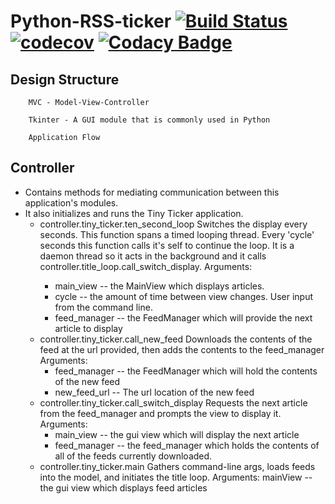 # Python-RSS-ticker [![Build Status](https://travis-ci.org/int-thumbWar-1-2-3-4/Python-RSS-ticker.svg?branch=development)](https://travis-ci.org/int-thumbWar-1-2-3-4/Python-RSS-ticker) [![codecov](https://codecov.io/gh/int-thumbWar-1-2-3-4/Python-RSS-ticker/branch/development/graph/badge.svg)](https://codecov.io/gh/int-thumbWar-1-2-3-4/Python-RSS-ticker) [![Codacy Badge](https://api.codacy.com/project/badge/Grade/cfada09b278548a082e369a17001880c)](https://app.codacy.com/gh/int-thumbWar-1-2-3-4/Python-RSS-ticker?utm_source=github.com&utm_medium=referral&utm_content=int-thumbWar-1-2-3-4/Python-RSS-ticker&utm_campaign=Badge_Grade_Dashboard)

## Design Structure

        MVC - Model-View-Controller

        Tkinter - A GUI module that is commonly used in Python

        Application Flow 
## Controller 
   - Contains methods for mediating communication between this application's modules. 
   - It also initializes and runs the Tiny Ticker application.
       - controller.tiny_ticker.ten_second_loop
            Switches the display every <cycle> seconds. This function spans a timed looping thread. Every 'cycle' seconds this
            function calls it's self to continue the loop. It is a daemon thread so it acts in the background and it calls
            controller.title_loop.call_switch_display.
       Arguments:
            - main_view -- the MainView which displays articles.
            - cycle -- the amount of time between view changes. User input from the command line.
            - feed_manager -- the FeedManager which will provide the next article to display
       - controller.tiny_ticker.call_new_feed
            Downloads the contents of the feed at the url provided, then adds the contents to the feed_manager
       Arguments:
            - feed_manager -- the FeedManager which will hold the contents of the new feed
            - new_feed_url -- The url location of the new feed
       - controller.tiny_ticker.call_switch_display
            Requests the next article from the feed_manager and prompts the view to display it.
       Arguments:
           - main_view -- the gui view which will display the next article
           - feed_manager -- the feed_manager which holds the contents of all of the feeds currently downloaded.
       - controller.tiny_ticker.main
            Gathers command-line args, loads feeds into the model, and initiates the title loop.
       Arguments:
        mainView -- the gui view which displays feed articles